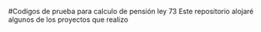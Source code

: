 #Codigos de prueba para calculo de pensión ley 73
Este repositorio alojaré algunos de los proyectos que realizo
